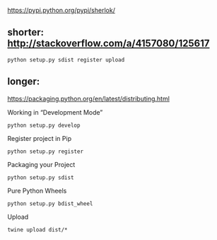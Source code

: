 

https://pypi.python.org/pypi/sherlok/

## shorter: http://stackoverflow.com/a/4157080/125617

    python setup.py sdist register upload


## longer:


https://packaging.python.org/en/latest/distributing.html


Working in “Development Mode”

    python setup.py develop


Register project in Pip

    python setup.py register


Packaging your Project

    python setup.py sdist

Pure Python Wheels

    python setup.py bdist_wheel

Upload

    twine upload dist/*

